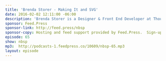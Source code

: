 ```yaml
---
title: 'Brenda Storer - Making It and SVG'
date: 2016-02-02 12:11:00 -06:00
description: 'Brenda Storer is a Designer & Front End Developer at ThoughtBot and Instructor at Girl Develop It.'
sponsor: Feed.Press
sponsor-link: http://feed.press/nbsp
sponsor-copy: Hosting and feed support provided by Feed.Press.  Sign-up today and try FeedPress on a 14 day trial (no contracts or commitments). Use promo code *nbsp* during checkout to get 10% off your first year.
episode: 65
show: nbsp
mp3:  http://podcasts-1.feedpress.co/10609/nbsp-65.mp3
layout: episode
---
```

